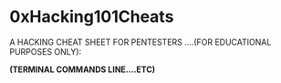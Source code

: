 # 0xHacking101Cheats
A HACKING CHEAT SHEET FOR PENTESTERS ....(FOR EDUCATIONAL PURPOSES ONLY):

**(TERMINAL COMMANDS LINE....ETC)**
